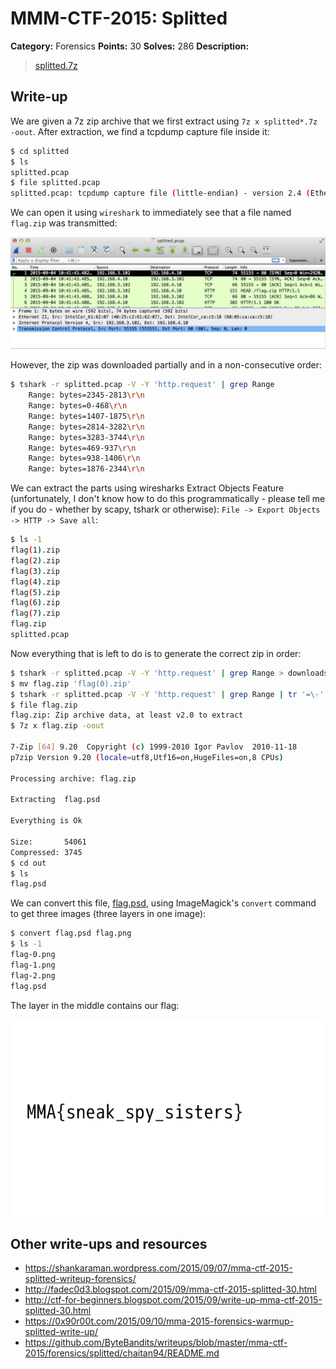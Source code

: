 # MMM-CTF-2015: Splitted

**Category:** Forensics
**Points:** 30
**Solves:** 286
**Description:**

> [splitted.7z](splitted.7z-68ad844f2aab26d3d358ae9fa6c598a2727b0c0056567a288ffcd9414229121c)

## Write-up

We are given a 7z zip archive that we first extract using `7z x splitted*.7z -oout`.
After extraction, we find a tcpdump capture file inside it:

```bash
$ cd splitted
$ ls
splitted.pcap
$ file splitted.pcap
splitted.pcap: tcpdump capture file (little-endian) - version 2.4 (Ethernet, capture length 65535)
```

We can open it using `wireshark` to immediately see that a file named `flag.zip` was transmitted:

![](./wireshark.png)

However, the zip was downloaded partially and in a non-consecutive order:

```bash
$ tshark -r splitted.pcap -V -Y 'http.request' | grep Range
    Range: bytes=2345-2813\r\n
    Range: bytes=0-468\r\n
    Range: bytes=1407-1875\r\n
    Range: bytes=2814-3282\r\n
    Range: bytes=3283-3744\r\n
    Range: bytes=469-937\r\n
    Range: bytes=938-1406\r\n
    Range: bytes=1876-2344\r\n
```

We can extract the parts using wiresharks Extract Objects Feature (unfortunately, I don't know how to do this programmatically - please tell me if you do - whether by scapy, tshark or otherwise): `File -> Export Objects -> HTTP -> Save all`:

```bash
$ ls -1
flag(1).zip
flag(2).zip
flag(3).zip
flag(4).zip
flag(5).zip
flag(6).zip
flag(7).zip
flag.zip
splitted.pcap
```

Now everything that is left to do is to generate the correct zip in order:

```bash
$ tshark -r splitted.pcap -V -Y 'http.request' | grep Range > downloads
$ mv flag.zip 'flag(0).zip'
$ tshark -r splitted.pcap -V -Y 'http.request' | grep Range | tr '=\-' ' ' | awk '{print $3}' | sort -n | while read line; do awk "/$line/{print NR-1; exit}" downloads; done | while read number; do cat "flag($number).zip" >> flag.zip; done
$ file flag.zip 
flag.zip: Zip archive data, at least v2.0 to extract
$ 7z x flag.zip -oout

7-Zip [64] 9.20  Copyright (c) 1999-2010 Igor Pavlov  2010-11-18
p7zip Version 9.20 (locale=utf8,Utf16=on,HugeFiles=on,8 CPUs)

Processing archive: flag.zip

Extracting  flag.psd

Everything is Ok

Size:       54061
Compressed: 3745
$ cd out
$ ls
flag.psd
```

We can convert this file, [flag.psd](./flag.psd),  using ImageMagick's `convert` command to get three images (three layers in one image):

```bash
$ convert flag.psd flag.png
$ ls -1
flag-0.png
flag-1.png
flag-2.png
flag.psd
```

The layer in the middle contains our flag:

![](./flag-1.png)

## Other write-ups and resources

* <https://shankaraman.wordpress.com/2015/09/07/mma-ctf-2015-splitted-writeup-forensics/>
* <http://fadec0d3.blogspot.com/2015/09/mma-ctf-2015-splitted-30.html>
* <http://ctf-for-beginners.blogspot.com/2015/09/write-up-mma-ctf-2015-splitted-30.html>
* <https://0x90r00t.com/2015/09/10/mma-2015-forensics-warmup-splitted-write-up/>
* <https://github.com/ByteBandits/writeups/blob/master/mma-ctf-2015/forensics/splitted/chaitan94/README.md>
